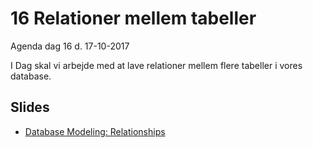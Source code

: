 # 16 Relationer mellem tabeller
Agenda dag 16 d. 17-10-2017

I Dag skal vi arbejde med at lave relationer mellem flere tabeller i vores database.



## Slides
* [Database Modeling: Relationships](https://github.com/dat17v1/16_Relationer_mellem_tabeller/blob/master/Slides/16%20-%20Database%20Modeling_%20Relationships.pdf)

